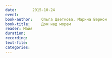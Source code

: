 ```yaml
---
date:		2015-10-24
event:
book-author:	Ольга Цветкова, Марина Вернон
book-title:		Дом над морем
reader:	Майя
duration:
recording:
text-file:
categories:
---
```

